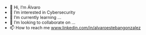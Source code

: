 - 👋 Hi, I’m Álvaro
- 👀 I’m interested in Cybersecurity
- 🌱 I’m currently learning ...
- 💞️ I’m looking to collaborate on ...
- 📫 How to reach me www.linkedin.com/in/alvaroestebangonzalez

<!---
alvaro-est-gon/alvaro-est-gon is a ✨ special ✨ repository because its `README.md` (this file) appears on your GitHub profile.
You can click the Preview link to take a look at your changes.
--->
